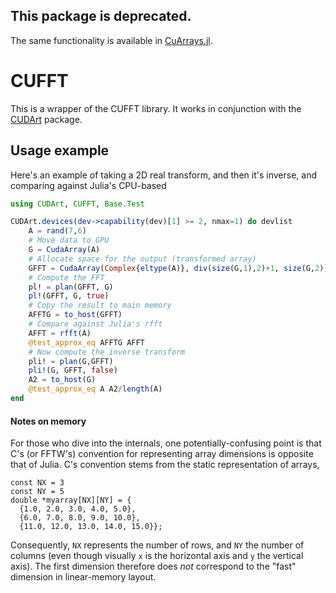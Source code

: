 ## This package is deprecated.

The same functionality is available in [CuArrays.jl](https://github.com/JuliaGPU/CuArrays.jl).

# CUFFT

This is a wrapper of the CUFFT library. It works in conjunction with the [CUDArt](https://github.com/JuliaGPU/CUDArt.jl) package.

## Usage example

Here's an example of taking a 2D real transform, and then it's inverse, and comparing against Julia's CPU-based 

```julia
using CUDArt, CUFFT, Base.Test

CUDArt.devices(dev->capability(dev)[1] >= 2, nmax=1) do devlist
    A = rand(7,6)
    # Move data to GPU
    G = CudaArray(A)
    # Allocate space for the output (transformed array)
    GFFT = CudaArray(Complex{eltype(A)}, div(size(G,1),2)+1, size(G,2))
    # Compute the FFT
    pl! = plan(GFFT, G)
    pl!(GFFT, G, true)
    # Copy the result to main memory
    AFFTG = to_host(GFFT)
    # Compare against Julia's rfft
    AFFT = rfft(A)
    @test_approx_eq AFFTG AFFT
    # Now compute the inverse transform
    pli! = plan(G,GFFT)
    pli!(G, GFFT, false)
    A2 = to_host(G)
    @test_approx_eq A A2/length(A)
end
```

#### Notes on memory

For those who dive into the internals, one potentially-confusing point is that C's (or FFTW's) convention for representing array dimensions is opposite that of Julia. C's convention stems from the static representation of arrays,

```
const NX = 3
const NY = 5
double *myarray[NX][NY] = {
  {1.0, 2.0, 3.0, 4.0, 5.0},
  {6.0, 7.0, 8.0, 9.0, 10.0},
  {11.0, 12.0, 13.0, 14.0, 15.0}};
```

Consequently, `NX` represents the number of rows, and `NY` the number of columns (even though visually `x` is the horizontal axis and `y` the vertical axis). The first dimension therefore does _not_ correspond to the "fast" dimension in linear-memory layout.
